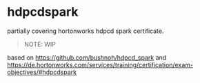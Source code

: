 # hdpcdspark

partially covering hortonworks hdpcd spark certificate.
> NOTE: WIP

based on https://github.com/bushnoh/hdpcd_spark and https://de.hortonworks.com/services/training/certification/exam-objectives/#hdpcdspark